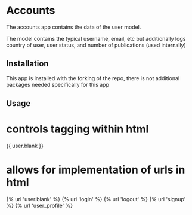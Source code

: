 # Accounts
The accounts app contains the data of the user model.

The model contains the typical username, email, etc but additionally logs country of user, user status, and number of publications (used internally)


## Installation
This app is installed with the forking of the repo, there is not additional packages needed specifically for this app

## Usage

# controls tagging within html
{{ user.blank }}

# allows for implementation of urls in html
{% url 'user.blank' %}
{% url 'login' %}
{% url 'logout' %}
{% url 'signup' %}
{% url 'user_profile' %}